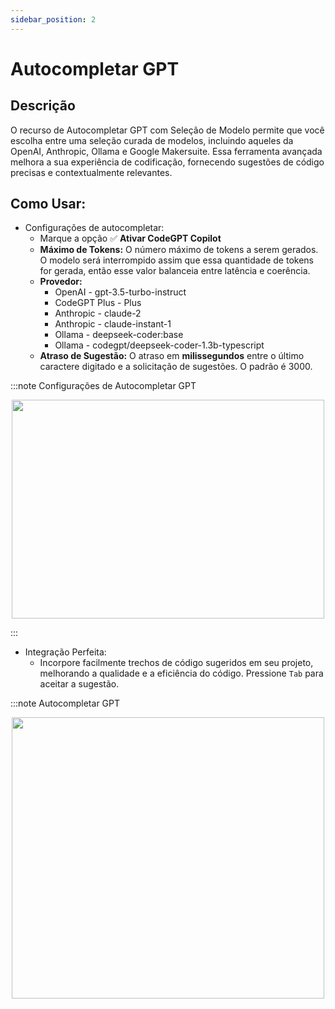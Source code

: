 ```yaml
---
sidebar_position: 2
---
```


# Autocompletar GPT

## Descrição
O recurso de Autocompletar GPT com Seleção de Modelo permite que você escolha entre uma seleção curada de modelos, incluindo aqueles da OpenAI, Anthropic, Ollama e Google Makersuite. Essa ferramenta avançada melhora a sua experiência de codificação, fornecendo sugestões de código precisas e contextualmente relevantes.

## Como Usar:
- Configurações de autocompletar:
    - Marque a opção ✅ **Ativar CodeGPT Copilot**
    - **Máximo de Tokens:** O número máximo de tokens a serem gerados. O modelo será interrompido assim que essa quantidade de tokens for gerada, então esse valor balanceia entre latência e coerência.
    - **Provedor:**
        - OpenAI - gpt-3.5-turbo-instruct
        - CodeGPT Plus - Plus
        - Anthropic - claude-2
        - Anthropic - claude-instant-1
        - Ollama - deepseek-coder:base
        - Ollama - codegpt/deepseek-coder-1.3b-typescript
    - **Atraso de Sugestão:** O atraso em **milissegundos** entre o último caractere digitado e a solicitação de sugestões. O padrão é 3000.

:::note Configurações de Autocompletar GPT
<p align="center">
      <img width="500" height="350" src="https://github.com/davila7/code-gpt-docs/assets/37567214/14693326-ee6c-4696-875b-b360188b969d" />
</p>
:::

- Integração Perfeita:
    - Incorpore facilmente trechos de código sugeridos em seu projeto, melhorando a qualidade e a eficiência do código. Pressione `Tab` para aceitar a sugestão.

:::note Autocompletar GPT
<p align="center">
      <img width="500" height="450" src="https://github.com/davila7/code-gpt-docs/assets/37567214/a3f1d2b5-fc0b-4338-926d-287fcb02465c" />
